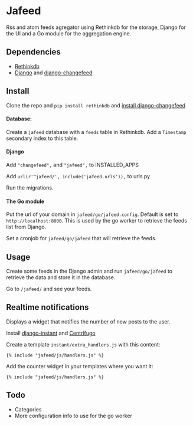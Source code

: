 # Jafeed

Rss and atom feeds agregator using Rethinkdb for the storage, Django for the UI and a Go module for the aggregation
engine.

## Dependencies

- [Rethinkdb](http://rethinkdb.com)
- [Django](https://github.com/django/django) and [django-changefeed](https://github.com/synw/django-changefeed)

## Install

Clone the repo and `pip install rethinkdb`
and [install django-changefeed](http://django-changefeed.readthedocs.io/en/latest/src/install.html)

#### Database:

Create a `jafeed` database with a `feeds` table in Rethinkdb. Add a `Timestamp` secondary index to this table.

#### Django

Add `"changefeed",` and `"jafeed",` to INSTALLED_APPS

Add `url(r'^jafeed/', include('jafeed.urls')),` to urls.py

Run the migrations.

#### The Go module

Put the url of your domain in `jafeed/go/jafeed.config`. Default is set to `http://localhost:8000`. This is used by
the go worker to retrieve the feeds list from Django.

Set a cronjob for `jafeed/go/jafeed` that will retrieve the feeds.

## Usage

Create some feeds in the Django admin and run `jafeed/go/jafeed` to retrieve the data and store it in the database.

Go to `/jafeed/` and see your feeds.

## Realtime notifications

Displays a widget that notifies the number of new posts to the user.

Install [django-instant](https://github.com/synw/django-instant) and 
[Centrifugo](https://github.com/centrifugal/centrifugo)

Create a template ``instant/extra_handlers.js`` with this content:

  ```django
{% include "jafeed/js/handlers.js" %}
  ```

Add the counter widget in your templates where you want it:

  ```django
{% include "jafeed/js/handlers.js" %}
  ```

## Todo

- Categories
- More configuration info to use for the go worker